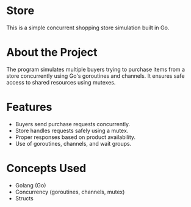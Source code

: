# Store

This is a simple concurrent shopping store simulation built in Go.

# About the Project

The program simulates multiple buyers trying to purchase items from a store concurrently using Go's goroutines and channels. It ensures safe access to shared resources using mutexes.

# Features

- Buyers send purchase requests concurrently.
- Store handles requests safely using a mutex.
- Proper responses based on product availability.
- Use of goroutines, channels, and wait groups.
  
# Concepts Used 

- Golang (Go)
- Concurrency (goroutines, channels, mutex)
- Structs



